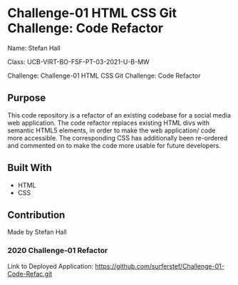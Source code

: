 # Challenge-01 HTML CSS Git Challenge: Code Refactor
Name: Stefan Hall

Class: UCB-VIRT-BO-FSF-PT-03-2021-U-B-MW

Challenge: Challenge-01 HTML CSS Git Challenge: Code Refactor

## Purpose

This code repository is a refactor of an existing codebase for a social media web application. The code refactor replaces existing HTML divs with semantic HTML5 elements, in order to make the web application/ code more accessible. The corresponding CSS has additionally been re-ordered and commented on to make the code more usable for future developers.

## Built With
* HTML
* CSS

## Contribution
Made by Stefan Hall

### 2020 Challenge-01 Refactor

Link to Deployed Application: https://github.com/surferstef/Challenge-01-Code-Refac.git